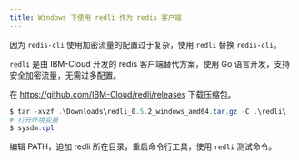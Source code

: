```yaml
---
title: Windows 下使用 redli 作为 redis 客户端
---
```


因为 `redis-cli` 使用加密流量的配置过于复杂，使用 `redli` 替换 `redis-cli`。

`redli` 是由 IBM-Cloud 开发的 redis 客户端替代方案，使用 Go 语言开发，支持安全加密流量，无需过多配置。

在 https://github.com/IBM-Cloud/redli/releases 下载压缩包。

```powershell
$ tar -xvzf .\Downloads\redli_0.5.2_windows_amd64.tar.gz -C .\redli\
# 打开环境变量
$ sysdm.cpl

```

编辑 PATH，追加 redli 所在目录，重启命令行工具，使用 `redli` 测试命令。
